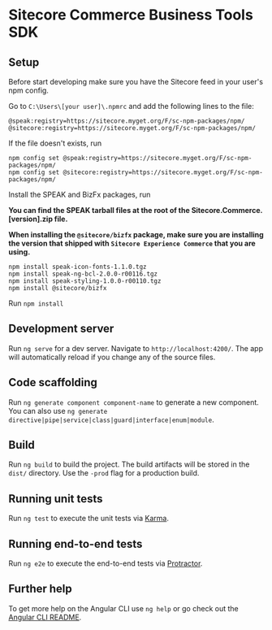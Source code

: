 # Sitecore Commerce Business Tools SDK

## Setup

Before start developing make sure you have the Sitecore feed in your user's npm config.

Go to `C:\Users\[your user]\.npmrc` and add the following lines to the file:

`@speak:registry=https://sitecore.myget.org/F/sc-npm-packages/npm/`
`@sitecore:registry=https://sitecore.myget.org/F/sc-npm-packages/npm/`

If the file doesn't exists, run

```npm
npm config set @speak:registry=https://sitecore.myget.org/F/sc-npm-packages/npm/
npm config set @sitecore:registry=https://sitecore.myget.org/F/sc-npm-packages/npm/
```

Install the SPEAK and BizFx packages, run

**You can find the SPEAK tarball files at the root of the Sitecore.Commerce.[version].zip file.**

**When installing the `@sitecore/bizfx` package, make sure you are installing the version that shipped with `Sitecore Experience Commerce` that you are using.**

```npm
​​​​​​​npm install speak-icon-fonts-1.1.0.tgz
​​​​​​​npm install speak-ng-bcl-2.0.0-r00116.tgz
npm install speak-styling-1.0.0-r00110.tgz
npm install @sitecore/bizfx
```

Run `npm install`

## Development server

Run `ng serve` for a dev server. Navigate to `http://localhost:4200/`. The app will automatically reload if you change any of the source files.

## Code scaffolding

Run `ng generate component component-name` to generate a new component. You can also use `ng generate directive|pipe|service|class|guard|interface|enum|module`.

## Build

Run `ng build` to build the project. The build artifacts will be stored in the `dist/` directory. Use the `-prod` flag for a production build.

## Running unit tests

Run `ng test` to execute the unit tests via [Karma](https://karma-runner.github.io).

## Running end-to-end tests

Run `ng e2e` to execute the end-to-end tests via [Protractor](http://www.protractortest.org/).

## Further help

To get more help on the Angular CLI use `ng help` or go check out the [Angular CLI README](https://github.com/angular/angular-cli/blob/master/README.md).